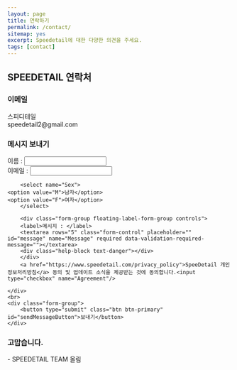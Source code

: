 ```yaml
---
layout: page
title: 연락하기
permalink: /contact/
sitemap: yes
excerpt: Speedetail에 대한 다양한 의견을 주세요.
tags: [contact]
---
```


<h2>SPEEDETAIL 연락처</h2>
<h3>이메일</h3>
<p>
스피디테일<br/>
speedetail2@gmail.com
</p>
<h3>메시지 보내기</h3>

<form name="sentMessage" id="contactForm" novalidate action="https://simple-form.com/speedetail2@gmail.com" method="post">
    <input type="hidden" name="_subject" value="www.speedetail.com에서 새로운 연락이 왔습니다." />
    <input type="hidden" name="redirectURL" value="http://www.speedetail.com/contact/success" />
    <div class="control-group">
        <div class="form-group floating-label-form-group controls">
        <label>이름 : </label>
        <input type="text" class="form-control" placeholder="" id="name" name="Name" required data-validation-required-message="">
        <div class="help-block text-danger"></div>
        </div>
        <div class="form-group floating-label-form-group controls">
        <label>이메일 : </label>
        <input type="email" class="form-control" placeholder="" id="Email" name="email" required data-validation-validemail-message="" data-validation-required-message="">
        <div class="help-block text-danger"></div>
        </div>

        <select name="Sex">
	<option value="M">남자</option>
	<option value="F">여자</option>
        </select>
        
        <div class="form-group floating-label-form-group controls">
        <label>메시지 : </label>
        <textarea rows="5" class="form-control" placeholder="" id="message" name="Message" required data-validation-required-message=""></textarea>
        <div class="help-block text-danger"></div>
        </div>
        <a href="https://www.speedetail.com/privacy_policy">SpeeDetail 개인정보처리방침</a> 동의 및 업데이트 소식을 제공받는 것에 동의합니다.<input type="checkbox" name="Agreement"/>

    </div>
    <br>
    <div class="form-group">
        <button type="submit" class="btn btn-primary" id="sendMessageButton">보내기</button>
    </div>
</form>

<h3>고맙습니다.</h3>
<p>- SPEEDETAIL TEAM 올림</p>
